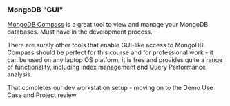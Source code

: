 ### MongoDB "GUI" 

[MongoDB Compass](https://www.mongodb.com/products/compass) is a great tool to view and manage your MongoDB databases. Must have in the development process.

There are surely other tools that enable GUI-like access to MongoDB. Compass should be perfect for this course and for professional work - it can be used on any laptop OS platform, it is free and provides quite a range of functionality, including Index management and Query Performance analysis.

That completes our dev workstation setup - moving on to the Demo Use Case and Project review